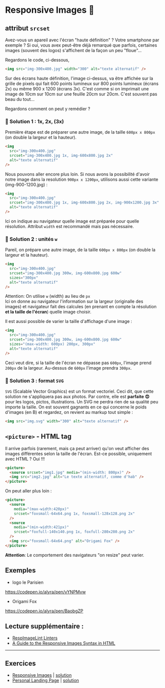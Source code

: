 # Responsive Images <span role="img" aria-label="photo">🌄</span>

## attribut `srcset`

Avez-vous un apareil avec l'écran "haute définition" ? Votre smartphone par exemple ?
Si oui, vous avex peut-être déjà remarqué que parfois, certaines images (souvent des logos) s'affichent de la façon un peu "floue"...

Regardons le code, ci-dessous,

```html
<img src="img-300x400.jpg" width="300" alt="texte alternatif" />
```

Sur des écrans haute définition, l'image ci-dessus, va être affichée sur la grille de pixels qui fait 600 points lumineux sur 800 points lumineux (écrans 2x) ou même 900 x 1200 (écrans 3x). C'est comme si on imprimait une image de 10cm sur 10cm sur une feuille 20cm sur 20cm. C'est souvent pas beau du tout...

Regardons comment on peut y remédier ?

### 🤔 Solution 1 : 1x, 2x, (3x)

Première étape est de préparer une autre image, de la taille `600px x 800px` (on double la largeur et la hauteur).

```html
<img
  src="img-300x400.jpg"
  srcset="img-300x400.jpg 1x, img-600x800.jpg 2x"
  alt="texte alternatif"
/>
```

Nous pouvons aller encore plus loin. Si nous avons la possibilité d'avoir notre image dans la resolution `900px x 1200px`, utilisons aussi cette variante (img-900-1200.jpg) :

```html
<img
  src="img-300x400.jpg"
  srcset="img-300x400.jpg 1x, img-600x800.jpg 2x, img-900x1200.jpg 3x"
  alt="texte alternatif"
/>
```

Ici on indique au navigateur quelle image est préparée pour quelle résolution. 
Attribut `width` est recommandé mais pas nécessaire.

### 🤔 Solution 2 : unités `w`

Pareil, on prépare une autre image, de la taille `600px x 800px` (on double la largeur et la hauteur).

```html
<img
  src="img-300x400.jpg"
  srcset="img-300x400.jpg 300w, img-600x800.jpg 600w"
  sizes="300px"
  alt="texte alternatif"
/>
```

Attention: On utilise `w` (width) au lieu de `px`  
Ici on donne au navigateur l'information sur la largeur (originalle des images) et navigateur fait des calcules (en prenant en compte la résolution <strong>et la taille de l'écran</strong>) quelle image choisir.

Il est aussi possible de varier la taille d'affichage d'une image :

```html
<img
  src="img-300x400.jpg"
  srcset="img-300x400.jpg 300w, img-600x800.jpg 600w"
  sizes="(max-width: 600px) 200px, 300px"
  alt="texte alternatif"
/>
```

Ceci veut dire, si la taille de l'écran ne dépasse pas `600px`, l'image prend `200px` de la largeur. Au-dessus de `600px` l'image prendra `300px`.

### 🤔 Solution 3 : format `SVG`

`SVG` (Scalable Vector Graphics) est un format vectoriel. Ceci dit, que cette solution ne s'appliquera pas aux photos. Par contre, elle est <b>parfaite 😍</b> pour les logos, pictos, illustrations. Un SVG ne perdra rien de sa qualité peu importe la taille. On est souvent gagnants en ce qui concerne le poids d'images (en B) et regardez, on revient au markup tout simple :

```html
<img src="img.svg" width="300" alt="texte alternatif" />
```

## `<picture>` - HTML tag

Il arrive parfois (rarement, mais ça peut arriver) qu'on veut afficher des images différentes selon la taille de l'écran. Est-ce possible, uniquement avec HTML ? Oui !!!

```html
<picture>
  <source srcset="img1.jpg" media="(min-width: 800px)" />
  <img src="img2.jpg" alt="Le texte alternatif, comme d'hab" />
</picture>
```

On peut aller plus loin :

```html
<picture>
  <source
    media="(max-width:420px)"
    srcset="foxsmall-64x64.png 1x, foxsmall-128x128.png 2x"
  />
  <source
    media="(min-width:421px)"
    srcset="foxfull-140x140.png 1x, foxfull-280x280.png 2x"
  />
  <img src="foxsmall-64x64.png" alt="Origami Fox" />
</picture>
```

**Attention**: Le comportement des navigateurs "on resize" peut varier.

## Exemples

- logo le Parisien

https://codepen.io/alyra/pen/vYNPMvw

- Origami Fox

https://codepen.io/alyra/pen/BaobgZP


## Lecture supplémentaire :

- [RespImageLint Linters](https://ausi.github.io/respimagelint/docs.html)
- [A Guide to the Responsive Images Syntax in HTML](https://css-tricks.com/a-guide-to-the-responsive-images-syntax-in-html/)

---

## Exercices

- [Responsive Images](https://codepen.io/alyra/pen/YzyOvgB) | [solution](https://codepen.io/alyra/pen/d16804479e5379fa44246c1b3ab34347)
- [Personal Landing Page](https://codepen.io/alyra/pen/WNQgyBw) | [solution](https://codepen.io/alyra/pen/b950fa9db46fd30932aadb41562dd400)
